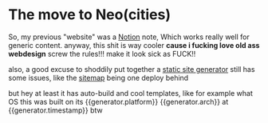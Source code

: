 # The move to Neo(cities)
So, my previous "website" was a [Notion](https://notion.so) note, 
Which works really well for generic content.
anyway, this shit is way cooler **cause i fucking love old ass webdesign**
screw the rules!!! make it look sick as FUCK!!

also, a good excuse to shoddily put together a [static site generator](https://github.com/beepsdev/personal.website)
still has some issues, like the [sitemap](/sitemap.html) being one deploy behind

but hey at least it has auto-build and cool templates, 
like for example what OS this was built on 
its {{generator.platform}} {{generator.arch}} at {{generator.timestamp}} btw